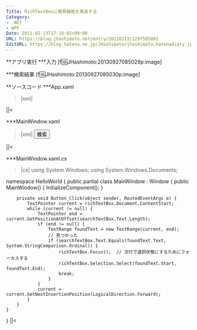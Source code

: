 ```yaml
---
Title: RichTextBoxに検索機能を実装する
Category:
- .NET
- WPF
Date: 2011-02-13T17:18:02+09:00
URL: https://blog.jhashimoto.net/entry/20110213/1297585082
EditURL: https://blog.hatena.ne.jp/JHashimoto/jhashimoto.hatenadiary.jp/atom/entry/12921228815717258146
---
```


**アプリ実行
***入力
[f:id:JHashimoto:20130927085029p:image]

***検索結果
[f:id:JHashimoto:20130927085030p:image]

**ソースコード
***App.xaml
>|xml|
<Application x:Class="HelloWorld.App"
             xmlns="http://schemas.microsoft.com/winfx/2006/xaml/presentation"
             xmlns:x="http://schemas.microsoft.com/winfx/2006/xaml"
             StartupUri="MainWindow.xaml">
</Application>
||<

***MainWindow.xaml
>|xml|
<Window x:Class="HelloWorld.MainWindow"
        xmlns="http://schemas.microsoft.com/winfx/2006/xaml/presentation"
        xmlns:x="http://schemas.microsoft.com/winfx/2006/xaml"
        Title="MainWindow" Height="350" Width="525">
    <DockPanel>
        <WrapPanel DockPanel.Dock="Top">
            <TextBox Width="100" Name="searchTextBox" />
            <Button Click="Button_Click">検索</Button>
        </WrapPanel>
        <RichTextBox Name="richTextBox" FontSize="24" />
    </DockPanel>
</Window>
||<

***MainWindow.xaml.cs
>|cs|
using System.Windows;
using System.Windows.Documents;

namespace HelloWorld {
    public partial class MainWindow : Window {
        public MainWindow() {
            InitializeComponent();
        }

        private void Button_Click(object sender, RoutedEventArgs e) {
            TextPointer current = richTextBox.Document.ContentStart;
            while (current != null) {
                TextPointer end = current.GetPositionAtOffset(searchTextBox.Text.Length);
                if (end != null) {
                    TextRange foundText = new TextRange(current, end);
                    // 見つかった
                    if (searchTextBox.Text.Equals(foundText.Text, System.StringComparison.Ordinal)) {
                        richTextBox.Focus();  // 次行で選択状態にするためにフォーカスする
                        richTextBox.Selection.Select(foundText.Start, foundText.End);
                        break;
                    }
                }
                current = current.GetNextInsertionPosition(LogicalDirection.Forward);
            }
        }
    }
}
||<
